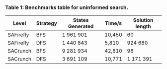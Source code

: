 ### Table 1: Benchmarks table for uninformed search.

| Level     | Strategy | States Generated | Time/s | Solution length |
|-----------|----------|------------------|--------|-----------------|
| SAFirefly | BFS      | 1 961 901        | 10,450 | 60              | 
| SAFirefly | DFS      | 1 440 843        | 5,810  | 924 680         |
| SACrunch  | BFS      | 9 281 934        | 42,810 | 98              | 
| SACrunch  | DFS      | 3 691 109        | 10,771 | 1 171 391       |
